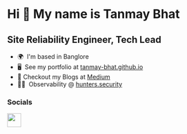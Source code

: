 Hi 👋 My name is Tanmay Bhat
============================

Site Reliability Engineer, Tech Lead
-----------------------

* 🌍  I'm based in Banglore
* 🖥️  See my portfolio at [tanmay-bhat.github.io](http://tanmay-bhat.github.io/)
* 📝  Checkout my Blogs at [Medium](https://tanmay-bhat.medium.com/)
* 🧑‍💻  Observability @ [hunters.security](hunters.security)


### Socials

<p align="left"><a href="https://www.linkedin.com/in/tanmay-bhat-024/" target="_blank" rel="noreferrer"><img src="https://raw.githubusercontent.com/danielcranney/readme-generator/main/public/icons/socials/linkedin.svg" width="32" height="32" /></a>
